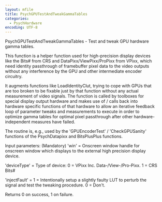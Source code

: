 ```yaml
---
layout: mfile
title: PsychGPUTestAndTweakGammaTables
categories:
  - PsychHardware
encoding: UTF-8
---
```



PsychGPUTestAndTweakGammaTables - Test and tweak GPU hardware gamma tables.

This function is a helper function used for high-precision display
devices like the Bits# from CRS and DataPixx/ViewPixx/ProPixx from VPixx,
which need identity passthrough of framebuffer pixel data to the video outputs
without any interference by the GPU and other intermediate encoder circuitry.

It augments functions like LoadIdentityClut, trying to cope with GPUs that
are too broken to be fixable just by that function without any actual
measurement of video signals.
The function is called by toolboxes for special display output hardware
and makes use of / calls back into hardware specific functions of that
hardware to allow an iterative feedback loop of parameter tweaks and
measurements to execute in order to optimize gamma tables for optimal
pixel passthrough after other hardware-independent measures have failed.

The routine is, e.g., used by the 'GPUEncoderTest' / 'CheckGPUSanity'
functions of the PsychDatapixx and BitsPlusPlus functions.

Input parameters: (Mandatory)
'win' = Onscreen window handle for onscreen window which displays to the
        external high precision display device.

'deviceType' = Type of device: 0 = VPixx Inc. Data-/View-/Pro-Pixx.
                               1 = CRS Bits#

'injectFault' = 1 = Intentionally setup a slightly faulty LUT to perturb
                the signal and test the tweaking procedure. 0 = Don't.

Returns 0 on success, 1 on failure.
